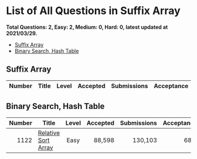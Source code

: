 # List of All Questions in Suffix Array

**Total Questions: 2, Easy: 2, Medium: 0, Hard: 0, latest updated at 2021/03/29.**

- [Suffix Array](#Suffix-Array)
- [Binary Search, Hash Table](#Binary-Search-Hash-Table)

## Suffix Array

|Number|Title|Level|Accepted|Submissions|Acceptance|
|-----:|-----|:---:|-------:|----------:|---------:|


## Binary Search, Hash Table

|Number|                                 Title                                  |Level|Accepted|Submissions|Acceptance|
|-----:|------------------------------------------------------------------------|:---:|-------:|----------:|---------:|
|  1122|[Relative Sort Array](https://leetcode.com/problems/relative-sort-array)|Easy |  88,598|    130,103|       68%|



